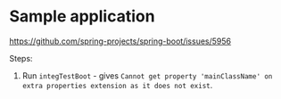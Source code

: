 # Sample application

https://github.com/spring-projects/spring-boot/issues/5956

Steps:

1) Run `integTestBoot` - gives `Cannot get property 'mainClassName' on extra properties extension as it does not exist`.